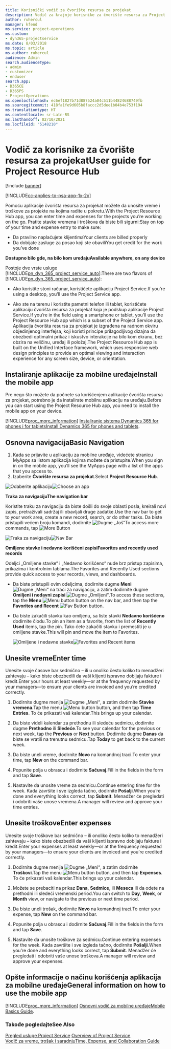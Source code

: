 ```yaml
---
title: Korisnički vodič za čvorište resursa za projekat
description: Vodič za krajnje korisnike za čvorište resursa za Project Service
author: ruhercul
manager: kfend
ms.service: project-operations
ms.custom:
- dyn365-projectservice
ms.date: 8/03/2018
ms.topic: article
ms.author: ruhercul
audience: Admin
search.audienceType:
- admin
- customizer
- enduser
search.app:
- D365CE
- D365PS
- ProjectOperations
ms.openlocfilehash: ec6ef1827b71d887524a04c511b44824688749fb
ms.sourcegitcommit: 418fa1fe9d605b8faccc2d5dee1b04b4e753f194
ms.translationtype: HT
ms.contentlocale: sr-Latn-RS
ms.lasthandoff: 02/10/2021
ms.locfileid: "5148210"
---
```

# <a name="user-guide-for-project-resource-hub"></a><span data-ttu-id="08338-103">Vodič za korisnike za čvorište resursa za projekat</span><span class="sxs-lookup"><span data-stu-id="08338-103">User guide for Project Resource Hub</span></span>

[!include [banner](../includes/psa-now-project-operations.md)]

[!INCLUDE[cc-applies-to-psa-app-1x-2x](../includes/cc-applies-to-psa-app-1x-2x.md)]

<span data-ttu-id="08338-104">Pomoću aplikacije čvorišta resursa za projekat možete da unosite vreme i troškove za projekte na kojima radite u pokretu.</span><span class="sxs-lookup"><span data-stu-id="08338-104">With the Project Resource Hub app, you can enter time and expenses for the projects you’re working on the go.</span></span> <span data-ttu-id="08338-105">Pratite stavke vremena i troškova da biste bili sigurni:</span><span class="sxs-lookup"><span data-stu-id="08338-105">Stay on top of your time and expense entry to make sure:</span></span>

- <span data-ttu-id="08338-106">Da pravilno naplaćujete klijentima</span><span class="sxs-lookup"><span data-stu-id="08338-106">Your clients are billed properly</span></span>
- <span data-ttu-id="08338-107">Da dobijate zasluge za posao koji ste obavili</span><span class="sxs-lookup"><span data-stu-id="08338-107">You get credit for the work you’ve done</span></span>

<span data-ttu-id="08338-108">**Dostupno bilo gde, na bilo kom uređaju**</span><span class="sxs-lookup"><span data-stu-id="08338-108">**Available anywhere, on any device**</span></span>

<span data-ttu-id="08338-109">Postoje dve vrste usluge [!INCLUDE[pn_dyn_365_project_service_auto](../includes/pn-dyn-365-project-service-auto.md)]:</span><span class="sxs-lookup"><span data-stu-id="08338-109">There are two flavors of [!INCLUDE[pn_dyn_365_project_service_auto](../includes/pn-dyn-365-project-service-auto.md)]:</span></span> 

- <span data-ttu-id="08338-110">Ako koristite stoni računar, koristićete aplikaciju Project Service.</span><span class="sxs-lookup"><span data-stu-id="08338-110">If you're using a desktop, you'll use the Project Service app.</span></span> 

- <span data-ttu-id="08338-111">Ako ste na terenu i koristite pametni telefon ili tablet, koristićete aplikaciju čvorišta resursa za projekat koja je podskup aplikacije Project Service.</span><span class="sxs-lookup"><span data-stu-id="08338-111">If you’re in the field using a smartphone or tablet, you’ll use the Project Resource Hub app which is a subset of the Project Service  app.</span></span> <span data-ttu-id="08338-112">Aplikacija čvorišta resursa za projekat je izgrađena na radnom okviru objedinjenog interfejsa, koji koristi principe prilagodljivog dizajna da obezbedi optimalni prikaz i iskustvo interakcije na bilo kom ekranu, bez obzira na veličinu, uređaj ili položaj.</span><span class="sxs-lookup"><span data-stu-id="08338-112">The Project Resource Hub app is built on the Unified Interface framework, which uses responsive web design principles to provide an optimal viewing and interaction experience for any screen size, device, or orientation.</span></span> 


## <a name="install-the-mobile-app"></a><span data-ttu-id="08338-113">Instaliranje aplikacije za mobilne uređaje</span><span class="sxs-lookup"><span data-stu-id="08338-113">Install the mobile app</span></span>
<span data-ttu-id="08338-114">Pre nego što možete da počnete sa korišćenjem aplikacije čvorišta resursa za projekat, potrebno je da instalirate mobilnu aplikaciju na uređaju.</span><span class="sxs-lookup"><span data-stu-id="08338-114">Before you can start using the Project Resource Hub app, you need to install the mobile app on your device.</span></span> 

[!INCLUDE[proc_more_information](../includes/proc-more-information.md)] <span data-ttu-id="08338-115">[Instaliranje sistema Dynamics 365 for phones i for tablets](https://docs.microsoft.com/dynamics365/mobile-app/install-dynamics-365-for-phones-and-tablets)</span><span class="sxs-lookup"><span data-stu-id="08338-115">[Install Dynamics 365 for phones and tablets](https://docs.microsoft.com/dynamics365/mobile-app/install-dynamics-365-for-phones-and-tablets).</span></span>

## <a name="basic-navigation"></a><span data-ttu-id="08338-116">Osnovna navigacija</span><span class="sxs-lookup"><span data-stu-id="08338-116">Basic Navigation</span></span>
1.  <span data-ttu-id="08338-117">Kada se prijavite u aplikaciju za mobilne uređaje, videćete stranicu MyApps sa listom aplikacija kojima možete da pristupite.</span><span class="sxs-lookup"><span data-stu-id="08338-117">When you sign in on the mobile app, you’ll see the MyApps page with a list of the apps that you access to.</span></span> 
2.  <span data-ttu-id="08338-118">Izaberite **Čvorište resursa za projekat**.</span><span class="sxs-lookup"><span data-stu-id="08338-118">Select **Project Resource Hub**.</span></span>

<span data-ttu-id="08338-119">![Odaberite aplikaciju](media/chooseApp_1.png "Odaberite aplikaciju")</span><span class="sxs-lookup"><span data-stu-id="08338-119">![Choose an app](media/chooseApp_1.png "Choose an app")</span></span>

<span data-ttu-id="08338-120">**Traka za navigaciju**</span><span class="sxs-lookup"><span data-stu-id="08338-120">**The navigation bar**</span></span>

<span data-ttu-id="08338-121">Koristite traku za navigaciju da biste došli do svoje oblasti posla, kreirali novi zapis, pretraživali sadržaj ili obavljali druge zadatke.</span><span class="sxs-lookup"><span data-stu-id="08338-121">Use the nav bar to get to your work area, create a new record, search, or do other tasks.</span></span> <span data-ttu-id="08338-122">Da biste pristupili većem broju komandi, dodirnite ![Dugme „Još“](media/MoreButton.png "Dugme „Još“")</span><span class="sxs-lookup"><span data-stu-id="08338-122">To access more commands, tap ![More Button](media/MoreButton.png "More Button")</span></span>

<span data-ttu-id="08338-123">![Traka za navigaciju](media/NavBar_2.png "Traka za navigaciju")</span><span class="sxs-lookup"><span data-stu-id="08338-123">![Nav Bar](media/NavBar_2.png "Nav Bar")</span></span>

<span data-ttu-id="08338-124">**Omiljene stavke i nedavno korišćeni zapisi**</span><span class="sxs-lookup"><span data-stu-id="08338-124">**Favorites and recently used records**</span></span>

<span data-ttu-id="08338-125">Odeljci „Omiljene stavke“ i „Nedavno korišćeno“ nude brz pristup zapisima, prikazima i kontrolnim tablama.</span><span class="sxs-lookup"><span data-stu-id="08338-125">The Favorites and Recently Used sections provide quick access to your records, views, and dashboards.</span></span> 

- <span data-ttu-id="08338-126">Da biste pristupili ovim odeljcima, dodirnite dugme **Meni** ![Dugme „Meni“](media/MenuButton.png "Dugme menija") na traci za navigaciju, a zatim dodirnite dugme **Omiljeni i nedavni zapisi** ![Dugme „Omiljeni“](media/FavButton.png "Dugme Omiljeni").</span><span class="sxs-lookup"><span data-stu-id="08338-126">To access these sections, tap the **Menu** ![Menu button](media/MenuButton.png "Menu button") button on the nav bar, and then tap the **Favorites and Recent** ![Fav Button](media/FavButton.png "Fav Button") button.</span></span>

- <span data-ttu-id="08338-127">Da biste zakačili stavku kao omiljenu, sa liste stavki **Nedavno korišćeno** dodirnite čiodu.</span><span class="sxs-lookup"><span data-stu-id="08338-127">To pin an item as a favorite, from the list of **Recently Used** items, tap the pin.</span></span> <span data-ttu-id="08338-128">Tako ćete zakačiti stavku i premestiti je u omiljene stavke.</span><span class="sxs-lookup"><span data-stu-id="08338-128">This will pin and move the item to Favorites.</span></span>

  <span data-ttu-id="08338-129">![Omiljene i nedavne stavke](media/Favs_3.png "Omiljene i nedavne stavke")</span><span class="sxs-lookup"><span data-stu-id="08338-129">![Favorites and Recent items](media/Favs_3.png "Favorites and Recent items")</span></span>
 
## <a name="enter-time"></a><span data-ttu-id="08338-130">Unesite vreme</span><span class="sxs-lookup"><span data-stu-id="08338-130">Enter time</span></span>
<span data-ttu-id="08338-131">Unesite svoje časove bar sedmično – ili u onoliko često koliko to menadžeri zahtevaju – kako biste obezbedili da vaši klijenti ispravno dobijaju fakture i kredit.</span><span class="sxs-lookup"><span data-stu-id="08338-131">Enter your hours at least weekly—or at the frequency requested by your managers—to ensure your clients are invoiced and you’re credited correctly.</span></span>

1. <span data-ttu-id="08338-132">Dodirnite dugme menija ![Dugme „Meni“](media/MenuButton.png "Dugme menija"), a zatim dodirnite **Stavke vremena**.</span><span class="sxs-lookup"><span data-stu-id="08338-132">Tap the menu ![Menu button](media/MenuButton.png "Menu button") button, and then tap **Time Entries**.</span></span> <span data-ttu-id="08338-133">To će prikazati vaš kalendar.</span><span class="sxs-lookup"><span data-stu-id="08338-133">This brings up your calendar.</span></span>

2. <span data-ttu-id="08338-134">Da biste videli kalendar za prethodnu ili sledeću sedmicu, dodirnite dugme **Prethodno** ili **Sledeće**.</span><span class="sxs-lookup"><span data-stu-id="08338-134">To see your calendar for the previous or next week, tap the **Previous** or **Next** button.</span></span> <span data-ttu-id="08338-135">Dodirnite dugme **Danas** da biste se vratili na trenutnu sedmicu.</span><span class="sxs-lookup"><span data-stu-id="08338-135">Tap **Today** to get back to the current week.</span></span>

3. <span data-ttu-id="08338-136">Da biste uneli vreme, dodirnite **Novo** na komandnoj traci.</span><span class="sxs-lookup"><span data-stu-id="08338-136">To enter your time, tap **New** on the command bar.</span></span> 

4. <span data-ttu-id="08338-137">Popunite polja u obrascu i dodirnite **Sačuvaj**.</span><span class="sxs-lookup"><span data-stu-id="08338-137">Fill in the fields in the form and tap **Save**.</span></span>

5. <span data-ttu-id="08338-138">Nastavite da unosite vreme za sedmicu.</span><span class="sxs-lookup"><span data-stu-id="08338-138">Continue entering time for the week.</span></span> <span data-ttu-id="08338-139">Kada završite i sve izgleda tačno, dodirnite **Pošalji**.</span><span class="sxs-lookup"><span data-stu-id="08338-139">When you’re done and everything looks correct, tap **Submit**.</span></span> <span data-ttu-id="08338-140">Menadžer će pregledati i odobriti vaše unose vremena.</span><span class="sxs-lookup"><span data-stu-id="08338-140">A manager will review and approve your time entries.</span></span>

## <a name="enter-expenses"></a><span data-ttu-id="08338-141">Unesite troškove</span><span class="sxs-lookup"><span data-stu-id="08338-141">Enter expenses</span></span> 
<span data-ttu-id="08338-142">Unesite svoje troškove bar sedmično – ili onoliko često koliko to menadžeri zahtevaju – kako biste obezbedili da vaši klijenti ispravno dobijaju fakture i kredit.</span><span class="sxs-lookup"><span data-stu-id="08338-142">Enter your expenses at least weekly—or at the frequency requested by your managers—to ensure your clients are invoiced and you’re credited correctly.</span></span>

1. <span data-ttu-id="08338-143">Dodirnite dugme menija ![Dugme „Meni“](media/MenuButton.png "Dugme menija"), a zatim dodirnite **Troškovi**.</span><span class="sxs-lookup"><span data-stu-id="08338-143">Tap the menu ![Menu button](media/MenuButton.png "Menu button") button, and then tap **Expenses**.</span></span> <span data-ttu-id="08338-144">To će prikazati vaš kalendar.</span><span class="sxs-lookup"><span data-stu-id="08338-144">This brings up your calendar.</span></span>

2. <span data-ttu-id="08338-145">Možete se prebaciti na prikaz **Dana**, **Sedmice**, ili **Meseca** ili da odete na prethodni ili sledeći vremenski period.</span><span class="sxs-lookup"><span data-stu-id="08338-145">You can switch to **Day**, **Week**, or **Month** view, or navigate to the previous or next time period.</span></span> 

3. <span data-ttu-id="08338-146">Da biste uneli trošak, dodirnite **Novo** na komandnoj traci.</span><span class="sxs-lookup"><span data-stu-id="08338-146">To enter your expense, tap **New** on the command bar.</span></span> 

4. <span data-ttu-id="08338-147">Popunite polja u obrascu i dodirnite **Sačuvaj**.</span><span class="sxs-lookup"><span data-stu-id="08338-147">Fill in the fields in the form and tap **Save**.</span></span>

5. <span data-ttu-id="08338-148">Nastavite da unosite troškove za sedmicu.</span><span class="sxs-lookup"><span data-stu-id="08338-148">Continue entering expenses for the week.</span></span> <span data-ttu-id="08338-149">Kada završite i sve izgleda tačno, dodirnite **Pošalji**.</span><span class="sxs-lookup"><span data-stu-id="08338-149">When you’re done and everything looks correct, tap **Submit**.</span></span> <span data-ttu-id="08338-150">Menadžer će pregledati i odobriti vaše unose troškova.</span><span class="sxs-lookup"><span data-stu-id="08338-150">A manager will review and approve your expenses.</span></span>

## <a name="general-information-on-how-to-use-the-mobile-app"></a><span data-ttu-id="08338-151">Opšte informacije o načinu korišćenja aplikacija za mobilne uređaje</span><span class="sxs-lookup"><span data-stu-id="08338-151">General information on how to use the mobile app</span></span> 
[!INCLUDE[proc_more_information](../includes/proc-more-information.md)] <span data-ttu-id="08338-152">[Osnovni vodič za mobilne uređaje](https://docs.microsoft.com/dynamics365/mobile-app/dynamics-365-phones-tablets-users-guide)</span><span class="sxs-lookup"><span data-stu-id="08338-152">[Mobile Basics Guide](https://docs.microsoft.com/dynamics365/mobile-app/dynamics-365-phones-tablets-users-guide).</span></span>

### <a name="see-also"></a><span data-ttu-id="08338-153">Takođe pogledajte</span><span class="sxs-lookup"><span data-stu-id="08338-153">See Also</span></span>  
 <span data-ttu-id="08338-154">[Pregled usluge Project Service](../psa/overview.md) </span><span class="sxs-lookup"><span data-stu-id="08338-154">[Overview of Project Service](../psa/overview.md) </span></span>  
 [<span data-ttu-id="08338-155">Vodič za vreme, trošak i saradnju</span><span class="sxs-lookup"><span data-stu-id="08338-155">Time, Expense, and Collaboration Guide</span></span>](../psa/time-expense-collaboration-guide.md)   
 
